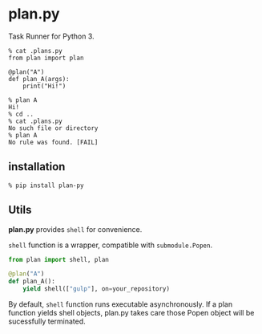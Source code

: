 # plan.py

Task Runner for Python 3.

```
% cat .plans.py
from plan import plan

@plan("A")
def plan_A(args):
    print("Hi!")

% plan A
Hi!
% cd ..
% cat .plans.py
No such file or directory
% plan A
No rule was found. [FAIL]
```

## installation

```
% pip install plan-py
```



## Utils

**plan.py** provides `shell` for convenience.

`shell` function is a wrapper, compatible with `submodule.Popen`.

```python
from plan import shell, plan

@plan("A")
def plan_A():
    yield shell(["gulp"], on=your_repository)
```

By default, `shell` function runs executable asynchronously. If a plan function yields shell objects, plan.py takes care those Popen object will be sucessfully terminated.
